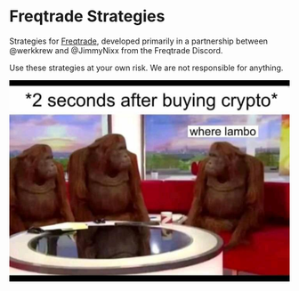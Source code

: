 # Freqtrade Strategies

Strategies for [Freqtrade](https://freqtrade.io), developed primarily in a partnership between @werkkrew and @JimmyNixx from the Freqtrade Discord.

Use these strategies at your own risk. We are not responsible for anything.

![Where Lambo?](misc/wherelambo.jpg)
